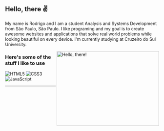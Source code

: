 ## Hello, there ✌

My name is Rodrigo and I am a student 
Analysis and Systems Development from São Paulo, São Paulo. I like programing and my goal is to create awesome websites and applications that solve real world problems while looking beautiful on every device. I'm currently studying at Cruzeiro do Sul University.


<a href="#">
<img src="https://media1.tenor.com/images/a7bd6b94430c1e66148d580209e377c5/tenor.gif?itemid=5043108" title="hello" width="335" height="243" align="right" alt="Hello, there!">
</a>


### Here's some of the stuff I like to use

![HTML5](https://img.shields.io/badge/-HTML5-232323?style=flat&labelColor=E34F26&logo=html5&logoColor=ffffff)
![CSS3](https://img.shields.io/badge/-CSS3-232323?style=flat&labelColor=1572B6&logo=css3&logoColor=ffffff)
![JavaScript](https://img.shields.io/badge/-JavaScript-232323?style=flat&labelColor=000000&logo=javascript&logoColor=F7DF1E)


<hr>

<!-- ![My GitHub Stats](https://github-readme-stats.vercel.app/api?username=devfelicio&show_icons=true&theme=onedark&include_all_commits=true&count_private=true&line_height=24)
![My Top Languages](https://github-readme-stats.vercel.app/api/top-langs/?username=devfelicio&theme=onedark&layout=compact&langs_count=8&card_width=260) -->
